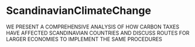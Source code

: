# ScandinavianClimateChange
WE PRESENT A COMPREHENSIVE ANALYSIS OF HOW CARBON TAXES HAVE AFFECTED SCANDINAVIAN COUNTRIES AND DISCUSS ROUTES FOR LARGER ECONOMIES TO IMPLEMENT THE SAME PROCEDURES
